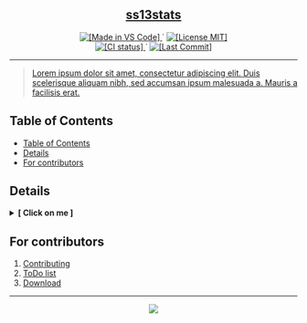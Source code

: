 
<p align="center">
	<h2 align="center">
		<a href="https://github.com/SS13HUB/ss13stats">ss13stats</a>
	</h2>
</p>

<p align="center">
	<!--
		Static Badges
	-->
	<a href="https://code.visualstudio.com/">
		<img alt="[Made in VS Code]"
		src="./.github/static/Made_in-VS_Code-1f425f.svg"/>
	</a>˙
	<a href="https://opensource.org/licenses/MIT">
		<img alt="[License MIT]"
		src="./.github/static/License-MIT-yellow.svg"/>
	</a>
	<br>
	<!--
		Dinamic Badges
		Note: "../.." for escaping "blob/master"
	-->
	<a href="./../../actions/workflows/main.yml">
		<img alt="[CI status]"
		src="./../../actions/workflows/main.yml/badge.svg"/>
	</a>˙
	<a href="./../../commits/">
		<img alt="[Last Commit]"
		src="https://img.shields.io/github/last-commit/SS13HUB/ss13stats"/>
	</a>
</p>

---

> [Lorem ipsum dolor sit amet, consectetur adipiscing elit. Duis scelerisque aliquam nibh, sed accumsan ipsum malesuada a. Mauris a facilisis erat. ](https://lipsum.com/)

## Table of Contents

- [Table of Contents](#table-of-contents)
- [Details](#details)
- [For contributors](#for-contributors)

## Details

<details>
	<summary><b>[ Click on me ]</b></summary>
	Hello there!
</details>

## For contributors

 1. [Contributing](./.github/CONTRIBUTING.md)
 1. [ToDo list](./.github/TODO.md)
 1. [Download](./.github/DOWNLOAD.md)

---

<p align="center">
  <img src="https://2ip.io/bar/ip3.gif"/>
</p>
